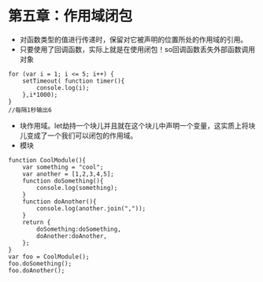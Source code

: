 # 第五章：作用域闭包
* 对函数类型的值进行传递时，保留对它被声明的位置所处的作用域的引用。
* 只要使用了回调函数，实际上就是在使用闭包！so回调函数丢失外部函数调用对象

```
for (var i = 1; i <= 5; i++) {
    setTimeout( function timer(){
        console.log(i);
    },i*1000);
}
//每隔1秒输出6
```

* 块作用域。let劫持一个块儿并且就在这个块儿中声明一个变量，这实质上将块儿变成了一个我们可以闭包的作用域。
* 模块

```
function CoolModule(){
	var something = "cool";
	var another = [1,2,3,4,5];
	function doSomething(){
		console.log(something);
	}
	function doAnother(){
		console.log(another.join(","));
	}
	return {
		doSomething:doSomething,
		doAnother:doAnother,
	};
}
var foo = CoolModule();
foo.doSomething();
foo.doAnother();
```

